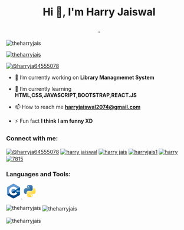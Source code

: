 <h1 align="center">Hi 👋, I'm Harry Jaiswal</h1>
<h3 align="center">.</h3>

<p align="left"> <img src="https://komarev.com/ghpvc/?username=theharryjais&label=Profile%20views&color=0e75b6&style=flat" alt="theharryjais" /> </p>

<p align="left"> <a href="https://github.com/ryo-ma/github-profile-trophy"><img src="https://github-profile-trophy.vercel.app/?username=theharryjais" alt="theharryjais" /></a> </p>

<p align="left"> <a href="https://twitter.com/@harryja64555078" target="blank"><img src="https://img.shields.io/twitter/follow/@harryja64555078?logo=twitter&style=for-the-badge" alt="@harryja64555078" /></a> </p>

- 🔭 I’m currently working on **Library Managmemet System**

- 🌱 I’m currently learning **HTML,CSS,JAVASCRIPT,BOOTSTRAP,REACT.JS**

- 📫 How to reach me **harryjaiswal2074@gmail.com**

- ⚡ Fun fact **I think I am funny XD**

<h3 align="left">Connect with me:</h3>
<p align="left">
<a href="https://twitter.com/@harryja64555078" target="blank"><img align="center" src="https://raw.githubusercontent.com/rahuldkjain/github-profile-readme-generator/master/src/images/icons/Social/twitter.svg" alt="@harryja64555078" height="30" width="40" /></a>
<a href="https://https://www.linkedin.com/in/harry-jaiswal-04b127331?utm_source=share&utm_campaign=share_via&utm_content=profile&utm_medium=android_app" target="blank"><img align="center" src="https://raw.githubusercontent.com/rahuldkjain/github-profile-readme-generator/master/src/images/icons/Social/linked-in-alt.svg" alt="harry jaiswal" height="30" width="40" /></a>
<a href="https://fb.com/harry jais" target="blank"><img align="center" src="https://raw.githubusercontent.com/rahuldkjain/github-profile-readme-generator/master/src/images/icons/Social/facebook.svg" alt="harry jais" height="30" width="40" /></a>
<a href="https://instagram.com/harryjais1" target="blank"><img align="center" src="https://raw.githubusercontent.com/rahuldkjain/github-profile-readme-generator/master/src/images/icons/Social/instagram.svg" alt="harryjais1" height="30" width="40" /></a>
<a href="https://www.youtube.com/c/harry" target="blank"><img align="center" src="https://raw.githubusercontent.com/rahuldkjain/github-profile-readme-generator/master/src/images/icons/Social/youtube.svg" alt="harry" height="30" width="40" /></a>
<a href="https://discord.gg/7815" target="blank"><img align="center" src="https://raw.githubusercontent.com/rahuldkjain/github-profile-readme-generator/master/src/images/icons/Social/discord.svg" alt="7815" height="30" width="40" /></a>
</p>

<h3 align="left">Languages and Tools:</h3>
<p align="left"> <a href="https://www.w3schools.com/cpp/" target="_blank"> <img src="https://raw.githubusercontent.com/devicons/devicon/master/icons/cplusplus/cplusplus-original.svg" alt="cplusplus" width="40" height="40"/> </a> <a href="https://www.python.org" target="_blank"> <img src="https://raw.githubusercontent.com/devicons/devicon/master/icons/python/python-original.svg" alt="python" width="40" height="40"/> </a> </p>

<p><img align="left" src="https://github-readme-stats.vercel.app/api/top-langs?username=theharryjais&show_icons=true&locale=en&layout=compact" alt="theharryjais" /></p>

<p>&nbsp;<img align="center" src="https://github-readme-stats.vercel.app/api?username=theharryjais&show_icons=true&locale=en" alt="theharryjais" /></p>

<p><img align="center" src="https://github-readme-streak-stats.herokuapp.com/?user=theharryjais&" alt="theharryjais" /></p>
